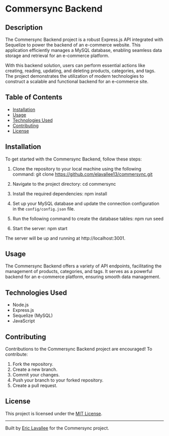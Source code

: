 # Commersync Backend


## Description

The Commersync Backend project is a robust Express.js API integrated with Sequelize to power the backend of an e-commerce website. This application efficiently manages a MySQL database, enabling seamless data storage and retrieval for an e-commerce platform.

With this backend solution, users can perform essential actions like creating, reading, updating, and deleting products, categories, and tags. The project demonstrates the utilization of modern technologies to construct a scalable and functional backend for an e-commerce site.

## Table of Contents

- [Installation](#installation)
- [Usage](#usage)
- [Technologies Used](#technologies-used)
- [Contributing](#contributing)
- [License](#license)

## Installation

To get started with the Commersync Backend, follow these steps:

1. Clone the repository to your local machine using the following command:
    git clone https://github.com/elavallee13/commersync.git
   

2. Navigate to the project directory:
    cd commersync


3. Install the required dependencies:
    npm install

4. Set up your MySQL database and update the connection configuration in the `config/config.json` file.

5. Run the following command to create the database tables:
    npm run seed

6. Start the server:
    npm start

The server will be up and running at http://localhost:3001.

## Usage

The Commersync Backend offers a variety of API endpoints, facilitating the management of products, categories, and tags. It serves as a powerful backend for an e-commerce platform, ensuring smooth data management.

## Technologies Used

- Node.js
- Express.js
- Sequelize (MySQL)
- JavaScript

## Contributing

Contributions to the Commersync Backend project are encouraged! To contribute:

1. Fork the repository.
2. Create a new branch.
3. Commit your changes.
4. Push your branch to your forked repository.
5. Create a pull request.

## License

This project is licensed under the [MIT License](LICENSE).

---

Built by [Eric Lavallee](https://github.com/elavallee13/commersync) for the Commersync project.
